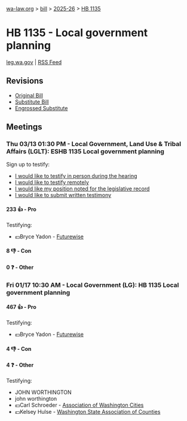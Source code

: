 [wa-law.org](/) > [bill](/bill/) > [2025-26](/bill/2025-26/) > [HB 1135](/bill/2025-26/hb/1135/)

# HB 1135 - Local government planning
[leg.wa.gov](https://app.leg.wa.gov/billsummary?BillNumber=1135&Year=2025&Initiative=false) | [RSS Feed](./rss.xml)

## Revisions
* [Original Bill](1/)
* [Substitute Bill](S/)
* [Engrossed Substitute](S.E/)

## Meetings
### Thu 03/13 01:30 PM - Local Government, Land Use & Tribal Affairs (LGLT): ESHB 1135 Local government planning
Sign up to testify:
* [I would like to testify in person during the hearing](https://app.leg.wa.gov/csi/Testifier/Add?chamber=House&mId=32963&aId=165423&caId=26316&tId=1)
* [I would like to testify remotely](https://app.leg.wa.gov/csi/Testifier/Add?chamber=House&mId=32963&aId=165423&caId=26316&tId=2)
* [I would like my position noted for the legislative record](https://app.leg.wa.gov/csi/Testifier/Add?chamber=House&mId=32963&aId=165423&caId=26316&tId=3)
* [I would like to submit written testimony](https://app.leg.wa.gov/csi/Testifier/Add?chamber=House&mId=32963&aId=165423&caId=26316&tId=4)

#### 233 👍 - Pro
Testifying:
* 💵Bryce Yadon - [Futurewise](/org/futurewise/)

#### 8 👎 - Con

#### 0 ❓ - Other

### Fri 01/17 10:30 AM - Local Government (LG): HB 1135 Local government planning
#### 467 👍 - Pro
Testifying:
* 💵Bryce Yadon - [Futurewise](/org/futurewise/)

#### 4 👎 - Con

#### 4 ❓ - Other
Testifying:
* JOHN WORTHINGTON
* john worthington
* 💵Carl Schroeder - [Association of Washington Cities](/org/association_of_washington_cities/)
* 💵Kelsey Hulse - [Washington State Association of Counties](/org/washington_state_association_of_counties/)
